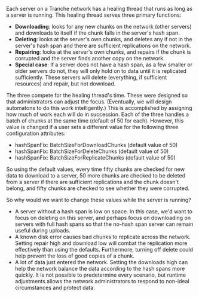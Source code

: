 Each server on a Tranche network has a healing thread that runs as long as a server is running. This healing thread serves three primary functions:
  * **Downloading**: looks for any new chunks on the network (other servers) and downloads to itself if the chunk falls in the server's hash span.
  * **Deleting**: looks at the server's own chunks, and deletes any if not in the server's hash span and there are sufficient replications on the network.
  * **Repairing**: looks at the server's own chunks, and repairs if the chunk is corrupted and the server finds another copy on the network.
  * **Special case**: If a server does not have a hash span, as a few smaller or older servers do not, they will only hold on to data until it is replicated sufficiently. These servers will delete (everything, if sufficient resources) and repair, but not download.

The three compete for the healing thread's time. These were designed so that administrators can adjust the focus. (Eventually, we will design automatons to do this work intelligently.) This is accomplished by assigning how much of work each will do in succession. Each of the three handles a batch of chunks at the same time (default of 50 for each). However, this value is changed if a user sets a different value for the following three configuration attributes:
  * hashSpanFix: BatchSizeForDownloadChunks (default value of 50)
  * hashSpanFix: BatchSizeForDeleteChunks (default value of 50)
  * hashSpanFix: BatchSizeForReplicateChunks (default value of 50)

So using the default values, every time fifty chunks are checked for new data to download to a server, 50 more chunks are checked to be deleted from a server if there are sufficient replications and the chunk doesn't belong, and fifty chunks are checked to see whether they were corrupted.

So why would we want to change these values while the server is running?
  * A server without a hash span is low on space. In this case, we'd want to focus on deleting on this server, and perhaps focus on downloading on servers with full hash spans so that the no-hash span server can remain useful during uploads.
  * A known disk error causes bad chunks to replicate across the network. Setting repair high and download low will combat the replication more effectively than using the defaults. Furthermore, turning off delete could help prevent the loss of good copies of a chunk.
  * A lot of data just entered the network. Setting the downloads high can help the network balance the data according to the hash spans more quickly.
It is not possible to predetermine every scenario, but runtime adjustments allows the network administrators to respond to non-ideal circumstances and protect data.